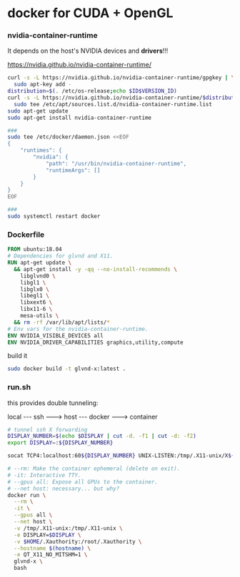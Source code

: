 # docker for CUDA + OpenGL

### nvidia-container-runtime

It depends on the host's NVIDIA devices and **drivers**!!!

https://nvidia.github.io/nvidia-container-runtime/

```bash
curl -s -L https://nvidia.github.io/nvidia-container-runtime/gpgkey | \
  sudo apt-key add -
distribution=$(. /etc/os-release;echo $ID$VERSION_ID)
curl -s -L https://nvidia.github.io/nvidia-container-runtime/$distribution/nvidia-container-runtime.list | \
  sudo tee /etc/apt/sources.list.d/nvidia-container-runtime.list
sudo apt-get update
sudo apt-get install nvidia-container-runtime

###
sudo tee /etc/docker/daemon.json <<EOF
{
    "runtimes": {
        "nvidia": {
            "path": "/usr/bin/nvidia-container-runtime",
            "runtimeArgs": []
        }
    }
}
EOF

### 
sudo systemctl restart docker
```



### Dockerfile

```dockerfile
FROM ubuntu:18.04
# Dependencies for glvnd and X11.
RUN apt-get update \
  && apt-get install -y -qq --no-install-recommends \
    libglvnd0 \
    libgl1 \
    libglx0 \
    libegl1 \
    libxext6 \
    libx11-6 \
    mesa-utils \
  && rm -rf /var/lib/apt/lists/*
# Env vars for the nvidia-container-runtime.
ENV NVIDIA_VISIBLE_DEVICES all
ENV NVIDIA_DRIVER_CAPABILITIES graphics,utility,compute

```

build it

```bash
sudo docker build -t glvnd-x:latest .
```



### run.sh

this provides double tunneling:

local --- ssh ---> host --- docker ---> container

```bash
# tunnel ssh X forwarding
DISPLAY_NUMBER=$(echo $DISPLAY | cut -d. -f1 | cut -d: -f2)
export DISPLAY=:${DISPLAY_NUMBER}

socat TCP4:localhost:60${DISPLAY_NUMBER} UNIX-LISTEN:/tmp/.X11-unix/X${DISPLAY_NUMBER} &

# --rm: Make the container ephemeral (delete on exit).
# -it: Interactive TTY.
# --gpus all: Expose all GPUs to the container.
# --net host: necessary... but why?
docker run \
  --rm \
  -it \
  --gpus all \
  --net host \
  -v /tmp/.X11-unix:/tmp/.X11-unix \
  -e DISPLAY=$DISPLAY \
  -v $HOME/.Xauthority:/root/.Xauthority \
  --hostname $(hostname) \
  -e QT_X11_NO_MITSHM=1 \
  glvnd-x \
  bash
```

